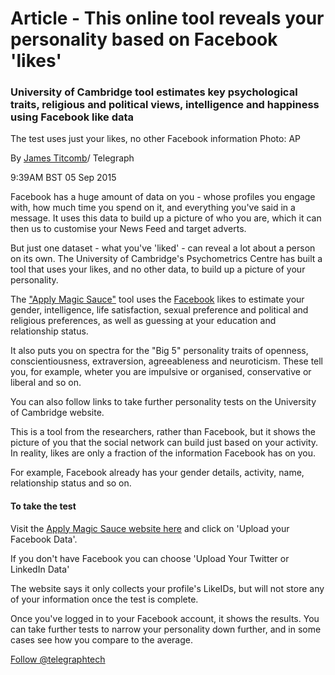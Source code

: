 # Article - This online tool reveals your personality based on Facebook 'likes'

### University of Cambridge tool estimates key psychological traits, religious and political views, intelligence and happiness using Facebook like data

The test uses just your likes, no other Facebook information Photo: AP

By [James Titcomb](http://preview.telegraph.co.uk/journalists/james-titcomb/)/ Telegraph

9:39AM BST 05 Sep 2015

Facebook has a huge amount of data on you - whose profiles you engage with, how much time you spend on it, and everything you've said in a message. It uses this data to build up a picture of who you are, which it can then us to customise your News Feed and target adverts.

But just one dataset - what you've 'liked' - can reveal a lot about a person on its own. The University of Cambridge's Psychometrics Centre has built a tool that uses your likes, and no other data, to build up a picture of your personality.

The ["Apply Magic Sauce"](https://applymagicsauce.com/demo) tool uses the [Facebook](https://www.telegraph.co.uk/technology/facebook/) likes to estimate your gender, intelligence, life satisfaction, sexual preference and political and religious preferences, as well as guessing at your education and relationship status.

It also puts you on spectra for the "Big 5" personality traits of openness, conscientiousness, extraversion, agreeableness and neuroticism. These tell you, for example, wheter you are impulsive or organised, conservative or liberal and so on.

You can also follow links to take further personality tests on the University of Cambridge website.

This is a tool from the researchers, rather than Facebook, but it shows the picture of you that the social network can build just based on your activity. In reality, likes are only a fraction of the information Facebook has on you.

For example, Facebook already has your gender details, activity, name, relationship status and so on.

#### To take the test

Visit the [Apply Magic Sauce website here](http://applymagicsauce.com/you.html) and click on 'Upload your Facebook Data'.

If you don't have Facebook you can choose 'Upload Your Twitter or LinkedIn Data'

The website says it only collects your profile's LikeIDs, but will not store any of your information once the test is complete.

Once you've logged in to your Facebook account, it shows the results. You can take further tests to narrow your personality down further, and in some cases see how you compare to the average.

[Follow @telegraphtech](https://twitter.com/telegraphtech)



